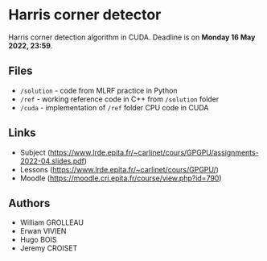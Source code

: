 # Harris corner detector

Harris corner detection algorithm in CUDA.
Deadline is on **Monday 16 May 2022, 23:59**.

## Files

- `/solution` - code from MLRF practice in Python
- `/ref` - working reference code in C++ from `/solution` folder
- `/cuda` - implementation of `/ref` folder CPU code in CUDA

## Links

- Subject (https://www.lrde.epita.fr/~carlinet/cours/GPGPU/assignments-2022-04.slides.pdf)
- Lessons (https://www.lrde.epita.fr/~carlinet/cours/GPGPU/)
- Moodle (https://moodle.cri.epita.fr/course/view.php?id=790)

## Authors

- William GROLLEAU
- Erwan VIVIEN
- Hugo BOIS
- Jeremy CROISET
